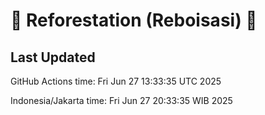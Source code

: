 
# 🌳 Reforestation (Reboisasi) 🌲

## Last Updated

GitHub Actions time: Fri Jun 27 13:33:35 UTC 2025

Indonesia/Jakarta time: Fri Jun 27 20:33:35 WIB 2025
